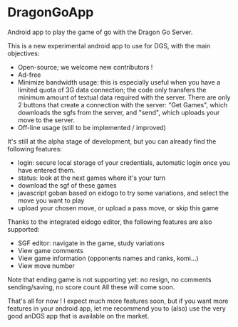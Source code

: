 DragonGoApp
===========

Android app to play the game of go with the Dragon Go Server.

This is a new experimental android app to use for DGS, with the main objectives:

* Open-source; we welcome new contributors !
* Ad-free
* Minimize bandwidth usage: this is especially useful when you have a limited quota of 3G data connection; the code only transfers the minimum amount of textual data required with the server. There are only 2 buttons that create a connection with the server: "Get Games", which downloads the sgfs from the server, and "send", which uploads your move to the server.
* Off-line usage (still to be implemented / improved)

It's still at the alpha stage of development, but you can already find the following features:

* login: secure local storage of your credentials, automatic login once you have entered them.
* status: look at the next games where it's your turn
* download the sgf of these games
* javascript goban based on eidogo to try some variations, and select the move you want to play
* upload your chosen move, or upload a pass move, or skip this game

Thanks to the integrated eidogo editor, the following features are also supported:

* SGF editor: navigate in the game, study variations
* View game comments
* View game information (opponents names and ranks, komi...)
* View move number

Note that ending game is not supporting yet: no resign, no comments sending/saving, no score count
All these will come soon.

That's all for now ! I expect much more features soon, but if you want more features in your android app, let me recommend you to (also) use the very good anDGS app that is available on the market.

